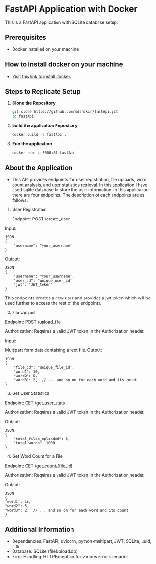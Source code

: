 # FastAPI Application with Docker

This is a FastAPI application with SQLite database setup.

## Prerequisites
- Docker installed on your machine

## How to install docker on your machine
- [Visit this link to install docker.](https://www.google.com/url?sa=t&rct=j&q=&esrc=s&source=web&cd=&cad=rja&uact=8&ved=2ahUKEwj47_Gi37GDAxXg9zgGHbebBM8QFnoECA4QAQ&url=https%3A%2F%2Fdocs.docker.com%2Fdesktop%2Finstall%2Fwindows-install%2F&usg=AOvVaw0gOH_f-GJONTgQiwOHyibD&opi=89978449)


## Steps to Replicate Setup

1. **Clone the Repository**
   ```bash
   git clone https://github.com/mdshakir/fastApi.git
   cd fastApi

2.   **build the applicaiton Repository**
     ```bash
     docker build -t fastApi .

3.   **Run the application**
     ```bash
     docker run -p 8000:80 fastApi

## About the Application

- This API provides endpoints for user registration, file uploads, word count analysis, and user statistics retrieval. In this application I have used sqlite database to store the user information. In this application there are four endpoints. The description of each endpoints are as follows: 

1.	User Registration
	
	Endpoint: POST /create_user

Input:

	JSON
	{
  		"username": "your_username"
	}

Output:

	JSON
	{
  		"username": "your_username",
  		"user_id": "unique_user_id",
  		"jwt": "JWT_token"
	}

This endpoints creates a new user and provides a jwt token which will be used further to access the rest of the endpoints. 


2.	File Upload

Endpoint: POST /upload_file

Authorization: Requires a valid JWT token in the Authorization header.

Input:

Multipart form data containing a text file.
Output:

	JSON
	{
  		"file_id": "unique_file_id",
  		"word1": 10,
  		"word2": 5,
  		"word3": 2,  // ... and so on for each word and its count
	}

3. 	Get User Statistics

Endpoint: GET /get_user_stats

Authorization: Requires a valid JWT token in the Authorization header.

Output:

	JSON
	{
  		"total_files_uploaded": 5,
  		"total_words": 1000
	}

4.	Get Word Count for a File

Endpoint: GET /get_count/{file_id}

Authorization: Requires a valid JWT token in the Authorization header.

Output:

	JSON
	{
  	"word1": 10,
  	"word2": 5,
  	"word3": 2,  // ... and so on for each word and its count
	}

## 	Additional Information
-	Dependencies: FastAPI, uvicorn, python-multipart, JWT, SQLite, uuid, nltk
-	Database: SQLite (fileUpload.db)
-	Error Handling: HTTPException for various error scenarios



